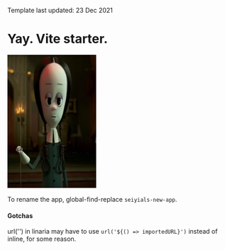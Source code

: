 Template last updated: 23 Dec 2021

# Yay. Vite starter.

<img src="fun/w_addams.png" alt="drawing" width="200"/>


To rename the app, global-find-replace `seiyials-new-app`.

#### Gotchas

url('') in linaria may have to use `url('${() => importedURL}')` instead of inline, for some reason.
